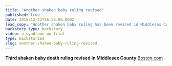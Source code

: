 ```yaml
---
title: "Another shaken baby ruling revised"
published: true
date: 2015-12-22T16:58:00.000Z
lead_copy: "Another shaken baby ruling has been revised in Middlesex County, MA -- the third case since only last year. Watch \"A Syndrome on Trial\" to see why so many shaken baby cases are being re-examined. "
backstory_type: backstory
video: a-syndrome-on-trial
type: backstories
slug: another-shaken-baby-ruling-revised
---
```


**Third shaken baby death ruling revised in Middlesex County**
[Boston.com](http://www.boston.com/news/local/massachusetts/2015/12/22/third-shaken-baby-death-ruling-revised-middlesex-county/eAKFPGMlZnskxvesRyr6CL/story.html)

